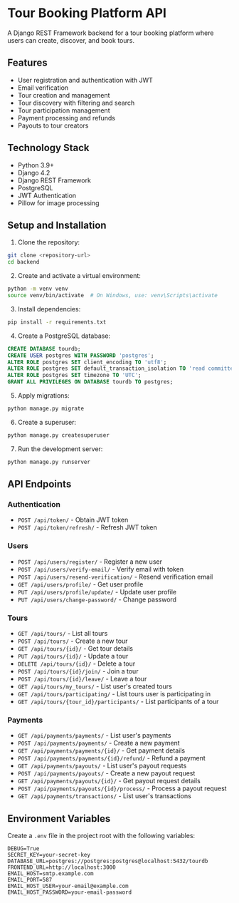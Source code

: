 # Tour Booking Platform API

A Django REST Framework backend for a tour booking platform where users can create, discover, and book tours.

## Features

- User registration and authentication with JWT
- Email verification
- Tour creation and management
- Tour discovery with filtering and search
- Tour participation management
- Payment processing and refunds
- Payouts to tour creators

## Technology Stack

- Python 3.9+
- Django 4.2
- Django REST Framework
- PostgreSQL
- JWT Authentication
- Pillow for image processing

## Setup and Installation

1. Clone the repository:
```bash
git clone <repository-url>
cd backend
```

2. Create and activate a virtual environment:
```bash
python -m venv venv
source venv/bin/activate  # On Windows, use: venv\Scripts\activate
```

3. Install dependencies:
```bash
pip install -r requirements.txt
```

4. Create a PostgreSQL database:
```sql
CREATE DATABASE tourdb;
CREATE USER postgres WITH PASSWORD 'postgres';
ALTER ROLE postgres SET client_encoding TO 'utf8';
ALTER ROLE postgres SET default_transaction_isolation TO 'read committed';
ALTER ROLE postgres SET timezone TO 'UTC';
GRANT ALL PRIVILEGES ON DATABASE tourdb TO postgres;
```

5. Apply migrations:
```bash
python manage.py migrate
```

6. Create a superuser:
```bash
python manage.py createsuperuser
```

7. Run the development server:
```bash
python manage.py runserver
```

## API Endpoints

### Authentication
- `POST /api/token/` - Obtain JWT token
- `POST /api/token/refresh/` - Refresh JWT token

### Users
- `POST /api/users/register/` - Register a new user
- `POST /api/users/verify-email/` - Verify email with token
- `POST /api/users/resend-verification/` - Resend verification email
- `GET /api/users/profile/` - Get user profile
- `PUT /api/users/profile/update/` - Update user profile
- `PUT /api/users/change-password/` - Change password

### Tours
- `GET /api/tours/` - List all tours
- `POST /api/tours/` - Create a new tour
- `GET /api/tours/{id}/` - Get tour details
- `PUT /api/tours/{id}/` - Update a tour
- `DELETE /api/tours/{id}/` - Delete a tour
- `POST /api/tours/{id}/join/` - Join a tour
- `POST /api/tours/{id}/leave/` - Leave a tour
- `GET /api/tours/my_tours/` - List user's created tours
- `GET /api/tours/participating/` - List tours user is participating in
- `GET /api/tours/{tour_id}/participants/` - List participants of a tour

### Payments
- `GET /api/payments/payments/` - List user's payments
- `POST /api/payments/payments/` - Create a new payment
- `GET /api/payments/payments/{id}/` - Get payment details
- `POST /api/payments/payments/{id}/refund/` - Refund a payment
- `GET /api/payments/payouts/` - List user's payout requests
- `POST /api/payments/payouts/` - Create a new payout request
- `GET /api/payments/payouts/{id}/` - Get payout request details
- `POST /api/payments/payouts/{id}/process/` - Process a payout request
- `GET /api/payments/transactions/` - List user's transactions

## Environment Variables

Create a `.env` file in the project root with the following variables:

```
DEBUG=True
SECRET_KEY=your-secret-key
DATABASE_URL=postgres://postgres:postgres@localhost:5432/tourdb
FRONTEND_URL=http://localhost:3000
EMAIL_HOST=smtp.example.com
EMAIL_PORT=587
EMAIL_HOST_USER=your-email@example.com
EMAIL_HOST_PASSWORD=your-email-password
``` 